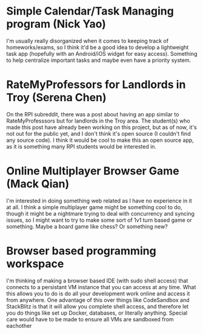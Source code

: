 # Simple Calendar/Task Managing program (Nick Yao)
I'm usually really disorganized when it comes to keeping track of
homeworks/exams, so I think it'd be a good idea to develop a lightweight task
app (hopefully with an Android/iOS widget for easy access). Something to help
centralize important tasks and maybe even have a priority system.

# RateMyProfessors for Landlords in Troy (Serena Chen)
On the RPI subreddit, there was a post about having an app similar to 
RateMyProfesssors but for landlords in the Troy area. The student(s) who 
made this post have already been working on this project, but as of now, it's
not out for the public yet, and I don't think it's open source (I couldn't
find any source code). I think it would be cool to make this an open source 
app, as it is something many RPI students would be interested in.

# Online Multiplayer Browser Game (Mack Qian)
I'm interested in doing something web related as I have no experience in it at all. I think a simple multiplayer game might be something cool to do, though it might be a nightmare trying to deal with concurrency and syncing issues, so I might want to try to make some sort of 1v1 turn based game or something. Maybe a board game like chess? Or something new?

# Browser based programming workspace
I'm thinking of making a browser based IDE (with sudo shell access) that connects to a persistant VM instance that you can access at any time. What this allows you to do is do all your development work online and access it from anywhere. One advantage of this over things like CodeSandbox and StackBlitz is that it will allow you complete shell access, and therefore let you do things like set up Docker, databases, or literally anything. Special care would have to be made to ensure all VMs are sandboxed from eachother
